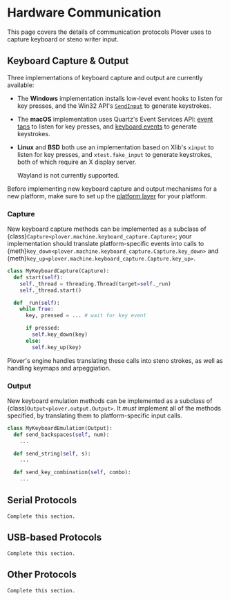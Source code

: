 # Hardware Communication

This page covers the details of communication protocols Plover uses to capture
keyboard or steno writer input.

## Keyboard Capture & Output

Three implementations of keyboard capture and output are currently available:

- The **Windows** implementation installs low-level event hooks to listen for
  key presses, and the Win32 API's [`SendInput`](https://learn.microsoft.com/en-us/windows/win32/api/winuser/nf-winuser-sendinput) to generate keystrokes.

- The **macOS** implementation uses Quartz's Event Services API: [event taps](https://developer.apple.com/documentation/coregraphics/1454426-cgeventtapcreate)
  to listen for key presses, and [keyboard events](https://developer.apple.com/documentation/coregraphics/1456564-cgeventcreatekeyboardevent)
  to generate keystrokes.

- **Linux** and **BSD** both use an implementation based on Xlib's `xinput` to
  listen for key presses, and `xtest.fake_input` to generate keystrokes, both
  of which require an X display server.

  Wayland is not currently supported.

Before implementing new keyboard capture and output mechanisms for a new
platform, make sure to set up the [platform layer](platform_layer) for your
platform.

### Capture

New keyboard capture methods can be implemented as a subclass of
{class}`Capture<plover.machine.keyboard_capture.Capture>`; your implementation
should translate platform-specific events into calls to
{meth}`key_down<plover.machine.keyboard_capture.Capture.key_down>` and {meth}`key_up<plover.machine.keyboard_capture.Capture.key_up>`.

```python
class MyKeyboardCapture(Capture):
  def start(self):
    self._thread = threading.Thread(target=self._run)
    self._thread.start()

  def _run(self):
    while True:
      key, pressed = ... # wait for key event

      if pressed:
        self.key_down(key)
      else:
        self.key_up(key)
```

Plover's engine handles translating these calls into steno strokes, as well as
handling keymaps and arpeggiation.

### Output

New keyboard emulation methods can be implemented as a subclass of
{class}`Output<plover.output.Output>`. It _must_ implement all of the methods
specified, by translating them to platform-specific input calls.

```python
class MyKeyboardEmulation(Output):
  def send_backspaces(self, num):
    ...

  def send_string(self, s):
    ...

  def send_key_combination(self, combo):
    ...
```

## Serial Protocols

```{todo}
Complete this section.
```

## USB-based Protocols

```{todo}
Complete this section.
```

## Other Protocols

```{todo}
Complete this section.
```

